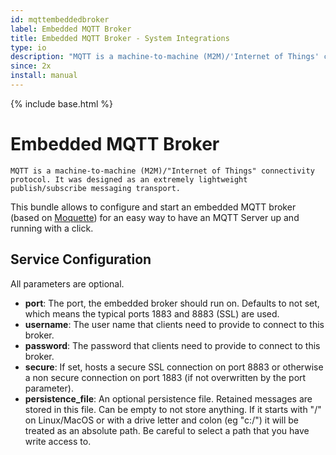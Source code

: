 ```yaml
---
id: mqttembeddedbroker
label: Embedded MQTT Broker
title: Embedded MQTT Broker - System Integrations
type: io
description: "MQTT is a machine-to-machine (M2M)/'Internet of Things' connectivity protocol. It was designed as an extremely lightweight publish/subscribe messaging transport."
since: 2x
install: manual
---
```


<!-- Attention authors: Do not edit directly. Please add your changes to the appropriate source repository -->

{% include base.html %}

# Embedded MQTT Broker

    MQTT is a machine-to-machine (M2M)/"Internet of Things" connectivity protocol. It was designed as an extremely lightweight publish/subscribe messaging transport.

This bundle allows to configure and start an embedded MQTT broker (based on [Moquette](https://github.com/andsel/moquette)) for an easy way to have an MQTT Server up and running with a click.

## Service Configuration

All parameters are optional.

* __port__: The port, the embedded broker should run on. Defaults to not set, which means the typical ports 1883 and 8883 (SSL) are used.
* __username__: The user name that clients need to provide to connect to this broker.
* __password__: The password that clients need to provide to connect to this broker.
* __secure__: If set, hosts a secure SSL connection on port 8883 or otherwise a non secure connection on port 1883 (if not overwritten by the port parameter).
* __persistence_file__: An optional persistence file. Retained messages are stored in this file. Can be empty to not store anything. If it starts with "/" on Linux/MacOS or with a drive letter and colon (eg "c:/") it will be treated as an absolute path. Be careful to select a path that you have write access to.
